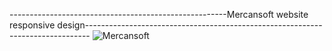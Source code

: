 ------------------------------------------------------Mercansoft website responsive design-------------------------------------------------------------------------------
![Mercansoft](https://user-images.githubusercontent.com/125793435/229340633-45d13b3e-507a-4f8c-96b5-96ed6c78c934.gif)
